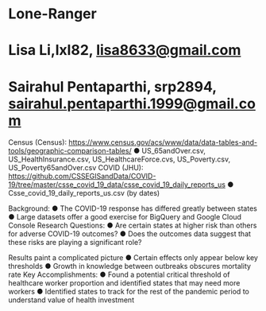 # Lone-Ranger
# Lisa Li,lxl82, lisa8633@gmail.com  
# Sairahul Pentaparthi, srp2894, sairahul.pentaparthi.1999@gmail.com

Census (Census): https://www.census.gov/acs/www/data/data-tables-and-tools/geographic-comparison-tables/
● US_65andOver.csv, US_HealthInsurance.csv, US_HealthcareForce.cvs, US_Poverty.csv, US_Poverty65andOver.csv
COVID (JHU): https://github.com/CSSEGISandData/COVID-19/tree/master/csse_covid_19_data/csse_covid_19_daily_reports_us 
● Csse_covid_19_daily_reports_us.csv (by dates)

Background:
● The COVID-19 response has differed greatly between states
● Large datasets offer a good exercise for BigQuery and Google Cloud
Console Research Questions:
● Are certain states at higher risk than others for adverse COVID-19 outcomes?
● Does the outcomes data suggest that these risks are playing a significant role?
 
Results paint a complicated picture
● Certain effects only appear below key thresholds
● Growth in knowledge between outbreaks obscures mortality rate 
Key Accomplishments:
● Found a potential critical threshold of healthcare worker proportion and identified states that may need more workers
● Identified states to track for the rest of the pandemic period to understand value of health investment
 
